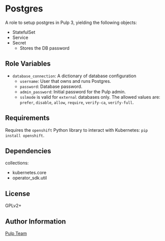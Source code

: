 Postgres
========

A role to setup postgres in Pulp 3, yielding the following objects:

* StatefulSet
* Service
* Secret
    * Stores the DB password

Role Variables
--------------

* `database_connection`: A dictionary of database configuration
    * `username`: User that owns and runs Postgres.
    * `password`: Database password.
    * `admin_password`: Initial password for the Pulp admin.
    * `sslmode` is valid for `external` databases only. The allowed values are: `prefer`, `disable`, `allow`, `require`, `verify-ca`, `verify-full`.

Requirements
------------

Requires the `openshift` Python library to interact with Kubernetes: `pip install openshift`.

Dependencies
------------

collections:

  - kubernetes.core
  - operator_sdk.util

License
-------

GPLv2+

Author Information
------------------

[Pulp Team](https://pulpproject.org/)
